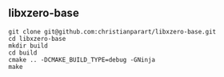 ## libxzero-base

```!sh
git clone git@github.com:christianparart/libxzero-base.git
cd libxzero-base
mkdir build
cd build
cmake .. -DCMAKE_BUILD_TYPE=debug -GNinja
make
```
